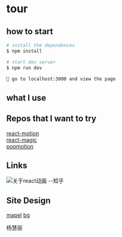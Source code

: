 # tour

## how to start

```bash
# install the dependences
$ npm install

# start dev server
$ npm run dev

👻 go to localhost:3000 and view the page
```

## what I use

## Repos that I want to try

[react-motion](https://github.com/chenglou/react-motion)  
[react-magic](https://github.com/lit-forest/react-magic)  
[popmotion](https://github.com/Popmotion/popmotion)  

## Links
![关于react动画  --知乎](https://zhuanlan.zhihu.com/p/28536964)

## Site Design
[mapel](https://preview.themeforest.net/item/maple-an-elegant-responsive-blogging-theme/full_screen_preview/19678617)
[bg](https://2.bp.blogspot.com/-ylf_86Z3jFU/WRNbiJF0YwI/AAAAAAAAAoE/Z5PRA2EQ_CIRU76i-a27yU5xpsQfhpsXACK4B/s0/pattern.png)

杨慧丽
